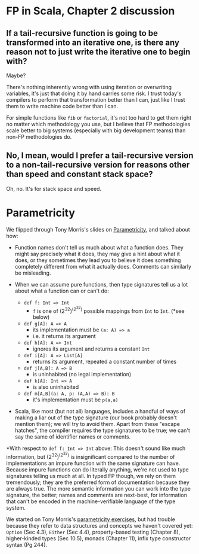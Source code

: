 # FP in Scala, Chapter 2 discussion

## If a tail-recursive function is going to be transformed into an iterative one, is there any reason not to just write the iterative one to begin with?

<!-- Is there any benefit to writing tail-recursive pure functions if it's just going to be converted to an iterative algorithm, beyond recovering the performance that an iterative algorithm would have had? -->

Maybe? 

There's nothing inherently wrong with using iteration or overwriting variables, it's just that doing it by hand carries some risk.  I trust today's compilers to perform that transformation better than I can, just like I trust them to write machine code better than I can.

For simple functions like `fib` or `factorial`, it's not too hard to get them right no matter which methodology you use, but I believe that FP methodologies scale better to big systems (especially with big development teams) than non-FP methodologies do.

## No, I mean, would I prefer a tail-recursive version to a non-tail-recursive version for reasons other than speed and constant stack space?

Oh, no.  It's for stack space and speed.

# Parametricity

We flipped through Tony Morris's slides on [Parametricity](http://tonymorris.github.io/talks/#4985cb8e6d8d9a24e32d98204526c8e3b9319e33), and talked about how:

* Function names don't tell us much about what a function does. They might say precisely what it does, they may give a hint about what it does, or they sometimes they lead you to believe it does something completely different from what it actually does.  Comments can similarly be misleading.

* When we can assume pure functions, then type signatures tell us a lot about what a function can or can't do:
    * `def f: Int => Int` 
        * `f` is one of (2<sup>32</sup>)<sup>(2<sup>32</sup>)</sup> possible mappings from `Int` to `Int`.  (*see below)
    * `def g[A]: A => A` 
        * its implementation must be `(a: A) => a`
        * i.e. it returns its argument
    * `def h[A]: A => Int`
        * ignores its argument and returns a constant `Int`
    * `def i[A]: A => List[A]`
        * returns its argument, repeated a constant number of times
    * `def j[A,B]: A => B`
        * is uninhabited (no legal implementation)
    * `def k[A]: Int => A`
        * is also uninhabited
    * `def m[A,B](a: A, p: (A,A) => B): B`
        *  it's implementation must be `p(a,a)`

* Scala, like most (but not all) languages, includes a handful of ways of making a liar out of the type signature (our book probably doesn't mention them); we will try to avoid them.  Apart from these "escape hatches", the compiler requires the type signatures to be true; we can't say the same of identifier names or comments.

\*With respect to `def f: Int => Int` above: This doesn't sound like much information, but (2<sup>32</sup>)<sup>(2<sup>32</sup>)</sup> is insignificant compared to the number of implementations an impure function with the same signature can have.  Because impure functions can do literally anything, we're not used to type signatures telling us much at all.  In typed FP though, we rely on them tremendously; they are the preferred form of documentation because they are always true.  The more semantic information you can work into the type signature, the better; names and comments are next-best, for information that can't be encoded in the machine-verifiable language of the type system.
    
We started on Tony Morris's [parametricity exercises](https://github.com/refried/parametricity-exercises/blob/master/parametricity.scala), but had trouble because they refer to data structures and concepts we haven't covered yet: `Option` (Sec 4.3), `Either` (Sec 4.4), property-based testing (Chapter 8), higher-kinded types (Sec 10.5), monads (Chapter 11), infix type constructor syntax (Pg 244).

